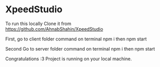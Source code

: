 # XpeedStudio

To run this locally Clone it from https://github.com/AhnabShahin/XpeedStudio 

First, go to client folder command on terminal 
npm i 
then 
npm start
 
Second 
Go to server folder command on terminal 
npm i 
then 
npm start 


Congratulations :3 Project is running on your local machine.
